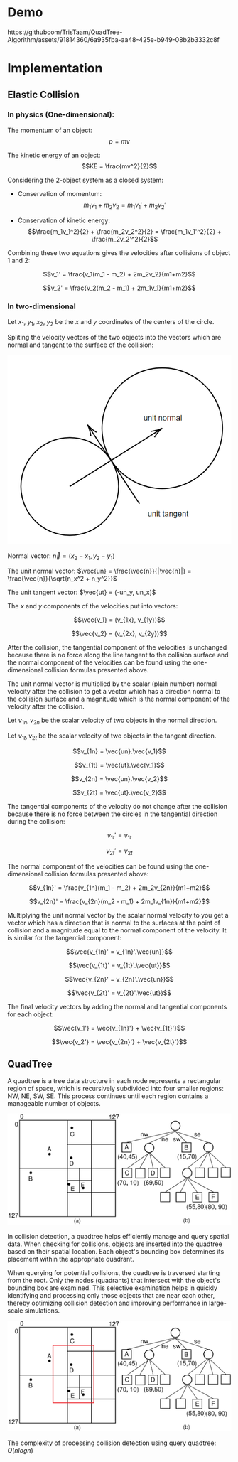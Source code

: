 # Demo

https://githubcom/TrisTaam/QuadTree-Algorithm/assets/91814360/6a935fba-aa48-425e-b949-08b2b3332c8f

# Implementation

## Elastic Collision

### In physics (One-dimensional):

The momentum of an object: $$p = mv$$

The kinetic energy of an object: $$KE = \frac{mv^2}{2}$$

Considering the 2-object system as a closed system:

- Conservation of momentum: $$m_1v_1 + m_2v_2 = m_1v_1' + m_2v_2'$$

- Conservation of kinetic energy: $$\frac{m_1v_1^2}{2} + \frac{m_2v_2^2}{2} = \frac{m_1v_1'^2}{2} +
  \frac{m_2v_2'^2}{2}$$

Combining these two equations gives the velocities after collisions of object 1 and 2:

$$v_1' = \frac{v_1(m_1 - m_2) + 2m_2v_2}{m1+m2}$$

$$v_2' = \frac{v_2(m_2 - m_1) + 2m_1v_1}{m1+m2}$$

### In two-dimensional

Let $x_1$, $y_1$, $x_2$, $y_2$ be the $x$ and $y$ coordinates of the centers of the circle.

Spliting the velocity vectors of the two objects into the vectors which are normal and tangent to the surface of the
collision:

![](resources/image1.png)

Normal vector: $\vec{n} = (x_2 - x_1, y_2 - y_1)$

The unit normal vector: $\vec{un} = \frac{\vec{n}}{|\vec{n}|} = \frac{\vec{n}}{\sqrt{n_x^2 + n_y^2}}$

The unit tangent vector: $\vec{ut} = (-un_y, un_x)$

The $x$ and $y$ components of the velocities put into vectors:

$$\vec{v_1} = (v_{1x}, v_{1y})$$

$$\vec{v_2} = (v_{2x}, v_{2y})$$

After the collision, the tangential component of the velocities is unchanged because there is no force along the line
tangent to the collision surface and the normal component of the velocities can be found using the one-dimensional
collision formulas presented above.

The unit normal vector is multiplied by the scalar (plain number) normal velocity after the collision to get a vector
which has a direction normal to the collision surface and a magnitude which is the normal component of the velocity
after the collision.

Let $v_{1n}, v_{2n}$ be the scalar velocity of two objects in the normal direction.

Let $v_{1t}, v_{2t}$ be the scalar velocity of two objects in the tangent direction.

$$v_{1n} = \vec{un}.\vec{v_1}$$

$$v_{1t} = \vec{ut}.\vec{v_1}$$

$$v_{2n} = \vec{un}.\vec{v_2}$$

$$v_{2t} = \vec{ut}.\vec{v_2}$$

The tangential components of the velocity do not change after the collision because there is no force between the
circles in the tangential direction during the collision:

$$v_{1t}' = v_{1t}$$

$$v_{2t}' = v_{2t}$$

The normal component of the velocities can be found using the one-dimensional collision formulas presented above:

$$v_{1n}' = \frac{v_{1n}(m_1 - m_2) + 2m_2v_{2n}}{m1+m2}$$

$$v_{2n}' = \frac{v_{2n}(m_2 - m_1) + 2m_1v_{1n}}{m1+m2}$$

Multiplying the unit normal vector by the scalar normal velocity to you get a vector which has a direction that is
normal to the surfaces at the point of collision and a magnitude equal to the normal component of the velocity. It is
similar for the tangential component:

$$\vec{v_{1n}' = v_{1n}'.\vec{un}}$$

$$\vec{v_{1t}' = v_{1t}'.\vec{ut}}$$

$$\vec{v_{2n}' = v_{2n}'.\vec{un}}$$

$$\vec{v_{2t}' = v_{2t}'.\vec{ut}}$$

The final velocity vectors by adding the normal and tangential components for each object:

$$\vec{v_1'} = \vec{v_{1n}'} + \vec{v_{1t}'}$$

$$\vec{v_2'} = \vec{v_{2n}'} + \vec{v_{2t}'}$$

## QuadTree

A quadtree is a tree data structure in each node represents a rectangular region of space, which is recursively
subdivided into four smaller regions: NW, NE, SW, SE. This process continues until each region contains a manageable
number of objects.

![](resources/image2.png)

In collision detection, a quadtree helps efficiently manage and query spatial data. When checking for collisions,
objects are inserted into the quadtree based on their spatial location. Each object's bounding box determines its
placement within the appropriate quadrant.

When querying for potential collisions, the quadtree is traversed starting from the root. Only the nodes (quadrants)
that intersect with the object's bounding box are examined. This selective examination helps in quickly identifying and
processing only those objects that are near each other, thereby optimizing collision detection and improving performance
in large-scale simulations.

![](resources/image3.png)

The complexity of processing collision detection using query quadtree: $O(nlogn)$
